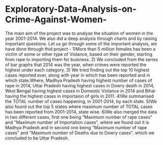 # Exploratory-Data-Analysis-on-Crime-Against-Women-

The main aim of the project was to analyse the situation of women in the year 2001-2014.
We also did a deep analysis through charts and by raising important questions. Let us go through some of the important analysis, we have done through thid project -
      1)More than 5 million females has been a victim of some or other type of Violance, based on their gender, 
      starting from rape to importing them for buisness. 
      2) We concluded from the series of bar graphs that 2014 was the year, when crimes were reported the highest 
      under each category.
      3) We tried finding out the top 10 highest cases reported ever, along with year in which has been reported 
      and in which state.Where, Madhya Pradesh having highest number of cases of rape in 2014, Uttar Pradesh having 
      highest cases in Dowry death in 2014, West Bengal having highest cases in Domestic Violance in 2014 and Bihar 
      having the highest cases in importaion of girls in 2011.
      4)We summarised the TOTAL number of cases happening, in 2001-2014, by each state.
      5)We also found out the top 5 states where maximum number of TOTAL cases has been reported from 2001-2014, 
      state   wise.
      6)We also merged the data in two different cases, first one being "Maximum number of rape cases" and 
      "Maximum number of Importation cases", where we found out it is Madhya Pradesh and in second one being 
      "Maximum number of rape cases" and "Maximum number of Deaths due to Dowry cases", which we concluded to 
      be Uttar Pradesh.
